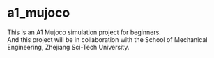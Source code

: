 # a1_mujoco
This is an A1 Mujoco simulation project for beginners.  
And this project will be in collaboration with the School of Mechanical Engineering, Zhejiang Sci-Tech University.   
